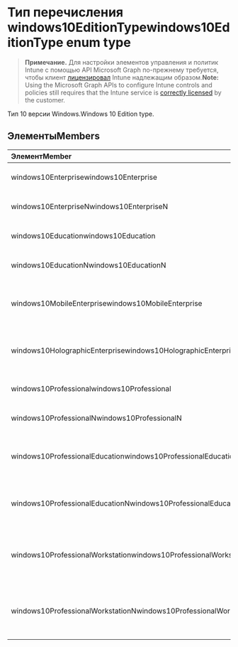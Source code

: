 # <a name="windows10editiontype-enum-type"></a><span data-ttu-id="ab5db-101">Тип перечисления windows10EditionType</span><span class="sxs-lookup"><span data-stu-id="ab5db-101">windows10EditionType enum type</span></span>

> <span data-ttu-id="ab5db-102">**Примечание.** Для настройки элементов управления и политик Intune с помощью API Microsoft Graph по-прежнему требуется, чтобы клиент [лицензировал](https://go.microsoft.com/fwlink/?linkid=839381) Intune надлежащим образом.</span><span class="sxs-lookup"><span data-stu-id="ab5db-102">**Note:** Using the Microsoft Graph APIs to configure Intune controls and policies still requires that the Intune service is [correctly licensed](https://go.microsoft.com/fwlink/?linkid=839381) by the customer.</span></span>

<span data-ttu-id="ab5db-103">Тип 10 версии Windows.</span><span class="sxs-lookup"><span data-stu-id="ab5db-103">Windows 10 Edition type.</span></span>
## <a name="members"></a><span data-ttu-id="ab5db-104">Элементы</span><span class="sxs-lookup"><span data-stu-id="ab5db-104">Members</span></span>
|<span data-ttu-id="ab5db-105">Элемент</span><span class="sxs-lookup"><span data-stu-id="ab5db-105">Member</span></span>|<span data-ttu-id="ab5db-106">Значение</span><span class="sxs-lookup"><span data-stu-id="ab5db-106">Value</span></span>|<span data-ttu-id="ab5db-107">Описание</span><span class="sxs-lookup"><span data-stu-id="ab5db-107">Description</span></span>|
|:---|:---|:---|
|<span data-ttu-id="ab5db-108">windows10Enterprise</span><span class="sxs-lookup"><span data-stu-id="ab5db-108">windows10Enterprise</span></span>|<span data-ttu-id="ab5db-109">0</span><span class="sxs-lookup"><span data-stu-id="ab5db-109">0</span></span>|<span data-ttu-id="ab5db-110">Windows 10 Enterprise</span><span class="sxs-lookup"><span data-stu-id="ab5db-110">Windows 10 Enterprise</span></span>|
|<span data-ttu-id="ab5db-111">windows10EnterpriseN</span><span class="sxs-lookup"><span data-stu-id="ab5db-111">windows10EnterpriseN</span></span>|<span data-ttu-id="ab5db-112">1</span><span class="sxs-lookup"><span data-stu-id="ab5db-112">1</span></span>|<span data-ttu-id="ab5db-113">EnterpriseN Windows 10</span><span class="sxs-lookup"><span data-stu-id="ab5db-113">Windows 10 EnterpriseN</span></span>|
|<span data-ttu-id="ab5db-114">windows10Education</span><span class="sxs-lookup"><span data-stu-id="ab5db-114">windows10Education</span></span>|<span data-ttu-id="ab5db-115">2</span><span class="sxs-lookup"><span data-stu-id="ab5db-115">2</span></span>|<span data-ttu-id="ab5db-116">Windows 10 образования</span><span class="sxs-lookup"><span data-stu-id="ab5db-116">Windows 10 Education</span></span>|
|<span data-ttu-id="ab5db-117">windows10EducationN</span><span class="sxs-lookup"><span data-stu-id="ab5db-117">windows10EducationN</span></span>|<span data-ttu-id="ab5db-118">3</span><span class="sxs-lookup"><span data-stu-id="ab5db-118">3</span></span>|<span data-ttu-id="ab5db-119">EducationN Windows 10</span><span class="sxs-lookup"><span data-stu-id="ab5db-119">Windows 10 EducationN</span></span>|
|<span data-ttu-id="ab5db-120">windows10MobileEnterprise</span><span class="sxs-lookup"><span data-stu-id="ab5db-120">windows10MobileEnterprise</span></span>|<span data-ttu-id="ab5db-121">4</span><span class="sxs-lookup"><span data-stu-id="ab5db-121">4</span></span>|<span data-ttu-id="ab5db-122">Windows 10 мобильных устройств предприятия</span><span class="sxs-lookup"><span data-stu-id="ab5db-122">Windows 10 Mobile Enterprise</span></span>|
|<span data-ttu-id="ab5db-123">windows10HolographicEnterprise</span><span class="sxs-lookup"><span data-stu-id="ab5db-123">windows10HolographicEnterprise</span></span>|<span data-ttu-id="ab5db-124">5</span><span class="sxs-lookup"><span data-stu-id="ab5db-124">5</span></span>|<span data-ttu-id="ab5db-125">Windows 10 голографическая Enterprise</span><span class="sxs-lookup"><span data-stu-id="ab5db-125">Windows 10 Holographic Enterprise</span></span>|
|<span data-ttu-id="ab5db-126">windows10Professional</span><span class="sxs-lookup"><span data-stu-id="ab5db-126">windows10Professional</span></span>|<span data-ttu-id="ab5db-127">6</span><span class="sxs-lookup"><span data-stu-id="ab5db-127">6</span></span>|<span data-ttu-id="ab5db-128">Профессиональный Windows 10</span><span class="sxs-lookup"><span data-stu-id="ab5db-128">Windows 10 Professional</span></span>|
|<span data-ttu-id="ab5db-129">windows10ProfessionalN</span><span class="sxs-lookup"><span data-stu-id="ab5db-129">windows10ProfessionalN</span></span>|<span data-ttu-id="ab5db-130">7</span><span class="sxs-lookup"><span data-stu-id="ab5db-130">7</span></span>|<span data-ttu-id="ab5db-131">ProfessionalN Windows 10</span><span class="sxs-lookup"><span data-stu-id="ab5db-131">Windows 10 ProfessionalN</span></span>|
|<span data-ttu-id="ab5db-132">windows10ProfessionalEducation</span><span class="sxs-lookup"><span data-stu-id="ab5db-132">windows10ProfessionalEducation</span></span>|<span data-ttu-id="ab5db-133">8</span><span class="sxs-lookup"><span data-stu-id="ab5db-133">8</span></span>|<span data-ttu-id="ab5db-134">Профессиональный Education Windows 10</span><span class="sxs-lookup"><span data-stu-id="ab5db-134">Windows 10 Professional Education</span></span>|
|<span data-ttu-id="ab5db-135">windows10ProfessionalEducationN</span><span class="sxs-lookup"><span data-stu-id="ab5db-135">windows10ProfessionalEducationN</span></span>|<span data-ttu-id="ab5db-136">9</span><span class="sxs-lookup"><span data-stu-id="ab5db-136">9</span></span>|<span data-ttu-id="ab5db-137">Профессиональный EducationN Windows 10</span><span class="sxs-lookup"><span data-stu-id="ab5db-137">Windows 10 Professional EducationN</span></span>|
|<span data-ttu-id="ab5db-138">windows10ProfessionalWorkstation</span><span class="sxs-lookup"><span data-stu-id="ab5db-138">windows10ProfessionalWorkstation</span></span>|<span data-ttu-id="ab5db-139">10</span><span class="sxs-lookup"><span data-stu-id="ab5db-139">10</span></span>|<span data-ttu-id="ab5db-140">Windows 10 Professional для рабочих станций</span><span class="sxs-lookup"><span data-stu-id="ab5db-140">Windows 10 Professional for Workstations</span></span>|
|<span data-ttu-id="ab5db-141">windows10ProfessionalWorkstationN</span><span class="sxs-lookup"><span data-stu-id="ab5db-141">windows10ProfessionalWorkstationN</span></span>|<span data-ttu-id="ab5db-142">11</span><span class="sxs-lookup"><span data-stu-id="ab5db-142">11</span></span>|<span data-ttu-id="ab5db-143">Windows 10 Professional для рабочих станций N</span><span class="sxs-lookup"><span data-stu-id="ab5db-143">Windows 10 Professional for Workstations N</span></span>|



